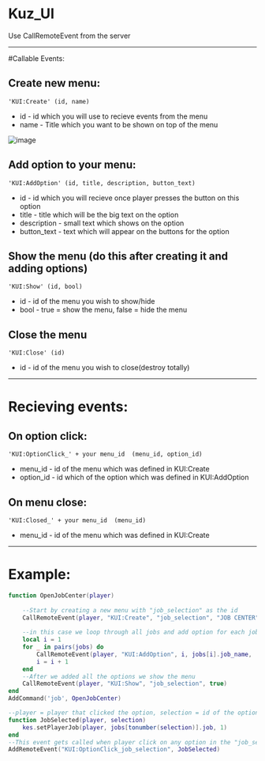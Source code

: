 # Kuz_UI
Use CallRemoteEvent from the server

***
#Callable Events:

## Create new menu:
```
'KUI:Create' (id, name)
```
* id - id which you will use to recieve events from the menu<br/>
* name - Title which you want to be shown on top of the menu<br/>

![image](https://i.imgur.com/XmDLn7r.png)

## Add option to your menu:
```
'KUI:AddOption' (id, title, description, button_text)
```
* id - id which you will recieve once player presses the button on this option<br/>
* title - title which will be the big text on the option<br/>
* description - small text which shows on the option<br/>
* button_text - text which will appear on the buttons for the option<br/>

## Show the menu (do this after creating it and adding options)
```
'KUI:Show' (id, bool)
```

* id - id of the menu you wish to show/hide<br/>
* bool - true = show the menu, false = hide the menu<br/>


## Close the menu
```
'KUI:Close' (id)
```

* id - id of the menu you wish to close(destroy totally)<br/>

***
# Recieving events:

## On option click:
```
'KUI:OptionClick_' + your menu_id  (menu_id, option_id)
```
* menu_id - id of the menu which was defined in KUI:Create<br/>
* option_id - id which of the option which was defined in KUI:AddOption<br/>

## On menu close:
```
'KUI:Closed_' + your menu_id  (menu_id)
```
* menu_id - id of the menu which was defined in KUI:Create

***
# Example: 

```lua
function OpenJobCenter(player)
	
	--Start by creating a new menu with "job_selection" as the id
	CallRemoteEvent(player, "KUI:Create", "job_selection", "JOB CENTER")
	
	--in this case we loop through all jobs and add option for each job and use jobs[i].job_name for the option title and i as the option id
	local i = 1
	for _ in pairs(jobs) do
		CallRemoteEvent(player, "KUI:AddOption", i, jobs[i].job_name, 'job description goes here', "Select")
		i = i + 1
	end
	--After we added all the options we show the menu
	CallRemoteEvent(player, "KUI:Show", "job_selection", true)
end
AddCommand('job', OpenJobCenter)

--player = player that clicked the option, selection = id of the option which has been pressed
function JobSelected(player, selection)
	kes.setPlayerJob(player, jobs[tonumber(selection)].job, 1)
end
--This event gets called when player click on any option in the "job_selection" menu
AddRemoteEvent("KUI:OptionClick_job_selection", JobSelected)
```

